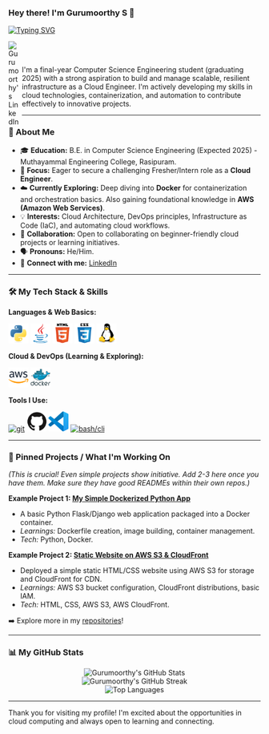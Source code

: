 ### Hey there! I'm Gurumoorthy S 👋

[![Typing SVG](https://readme-typing-svg.herokuapp.com?color=%2336BCF7&lines=Aspiring+Cloud+Engineer;Passionate+Tech+Enthusiast;Always+Learning+New+Things)](https://git.io/typing-svg)

<a href="https://linkedin.com/in/gurumoorthy-s" target="_blank">
  <img align="left" alt="Gurumoorthy's LinkedIn" width="22px" src="https://cdn.jsdelivr.net/npm/simple-icons@v3/icons/linkedin.svg" style="margin-right:5px;" />
</a>
<!-- Add your email if you're comfortable sharing it publicly -->
<!-- <a href="mailto:youremail@example.com" target="_blank">
  <img align="left" alt="Gurumoorthy's Email" width="22px" src="https://cdn.jsdelivr.net/npm/simple-icons@v3/icons/gmail.svg" />
</a> -->
<br />
<br />

I'm a final-year Computer Science Engineering student (graduating 2025) with a strong aspiration to build and manage scalable, resilient infrastructure as a Cloud Engineer. I'm actively developing my skills in cloud technologies, containerization, and automation to contribute effectively to innovative projects.

---

### 🚀 About Me

*   🎓 **Education:** B.E. in Computer Science Engineering (Expected 2025) - Muthayammal Engineering College, Rasipuram.
*   🎯 **Focus:** Eager to secure a challenging Fresher/Intern role as a **Cloud Engineer**.
*   ☁️ **Currently Exploring:** Deep diving into **Docker** for containerization and orchestration basics. Also gaining foundational knowledge in **AWS (Amazon Web Services)**.
*   💡 **Interests:** Cloud Architecture, DevOps principles, Infrastructure as Code (IaC), and automating cloud workflows.
*   🤝 **Collaboration:** Open to collaborating on beginner-friendly cloud projects or learning initiatives.
*   🗣️ **Pronouns:** He/Him.
*   🔗 **Connect with me:** [LinkedIn](https://linkedin.com/in/gurumoorthy-s)

---

### 🛠️ My Tech Stack & Skills

**Languages & Web Basics:**
<p>
  <a href="https://www.python.org" target="_blank" rel="noreferrer"><img src="https://raw.githubusercontent.com/devicons/devicon/master/icons/python/python-original.svg" alt="python" width="40" height="40"/></a>
  <a href="https://www.java.com" target="_blank" rel="noreferrer"><img src="https://raw.githubusercontent.com/devicons/devicon/master/icons/java/java-original.svg" alt="java" width="40" height="40"/></a>
  <a href="https://developer.mozilla.org/en-US/docs/Web/HTML" target="_blank" rel="noreferrer"><img src="https://raw.githubusercontent.com/devicons/devicon/master/icons/html5/html5-original-wordmark.svg" alt="html5" width="40" height="40"/></a>
  <a href="https://developer.mozilla.org/en-US/docs/Web/CSS" target="_blank" rel="noreferrer"><img src="https://raw.githubusercontent.com/devicons/devicon/master/icons/css3/css3-original-wordmark.svg" alt="css3" width="40" height="40"/></a>
  <a href="https://www.linux.org/" target="_blank" rel="noreferrer"><img src="https://raw.githubusercontent.com/devicons/devicon/master/icons/linux/linux-original.svg" alt="linux" width="40" height="40"/></a>
</p>

**Cloud & DevOps (Learning & Exploring):**
<p>
  <a href="https://aws.amazon.com" target="_blank" rel="noreferrer"><img src="https://raw.githubusercontent.com/devicons/devicon/master/icons/amazonwebservices/amazonwebservices-original-wordmark.svg" alt="aws" width="40" height="40"/></a>
  <a href="https://www.docker.com/" target="_blank" rel="noreferrer"><img src="https://raw.githubusercontent.com/devicons/devicon/master/icons/docker/docker-original-wordmark.svg" alt="docker" width="40" height="40"/></a>
  <!-- Add Azure/GCP if you start learning them -->
  <!-- <a href="https://azure.microsoft.com/en-in/" target="_blank" rel="noreferrer"><img src="https://www.vectorlogo.zone/logos/microsoft_azure/microsoft_azure-icon.svg" alt="azure" width="40" height="40"/></a> -->
  <!-- <a href="https://cloud.google.com" target="_blank" rel="noreferrer"><img src="https://www.vectorlogo.zone/logos/google_cloud/google_cloud-icon.svg" alt="gcp" width="40" height="40"/></a> -->
</p>

**Tools I Use:**
<p>
  <a href="https://git-scm.com/" target="_blank" rel="noreferrer"><img src="https://www.vectorlogo.zone/logos/git-scm/git-scm-icon.svg" alt="git" width="40" height="40"/></a>
  <a href="https://github.com/" target="_blank" rel="noreferrer"><img src="https://raw.githubusercontent.com/devicons/devicon/master/icons/github/github-original.svg" alt="github" width="40" height="40"/></a>
  <a href="https://code.visualstudio.com/" target="_blank" rel="noreferrer"><img src="https://raw.githubusercontent.com/devicons/devicon/master/icons/vscode/vscode-original.svg" alt="vscode" width="40" height="40"/></a>
  <!-- Replace the generic command line icon with a more specific one if you prefer -->
  <a href="#" target="_blank" rel="noreferrer"><img src="https://www.vectorlogo.zone/logos/gnu_bash/gnu_bash-icon.svg" alt="bash/cli" width="40" height="40"/></a>
</p>

---

### 🌟 Pinned Projects / What I'm Working On

*(This is crucial! Even simple projects show initiative. Add 2-3 here once you have them. Make sure they have good READMEs within their own repos.)*

**Example Project 1: [My Simple Dockerized Python App](link-to-your-repo-if-you-create-this)**
*   A basic Python Flask/Django web application packaged into a Docker container.
*   *Learnings:* Dockerfile creation, image building, container management.
*   *Tech:* Python, Docker.

**Example Project 2: [Static Website on AWS S3 & CloudFront](link-to-your-repo-if-you-create-this)**
*   Deployed a simple static HTML/CSS website using AWS S3 for storage and CloudFront for CDN.
*   *Learnings:* AWS S3 bucket configuration, CloudFront distributions, basic IAM.
*   *Tech:* HTML, CSS, AWS S3, AWS CloudFront.

➡️ Explore more in my [repositories](https://github.com/GurumoorthysHub?tab=repositories)!

---

### 📊 My GitHub Stats

<p align="center">
  <img src="https://github-readme-stats.vercel.app/api?username=GurumoorthysHub&show_icons=true&theme=radical&count_private=true&include_all_commits=true" alt="Gurumoorthy's GitHub Stats" />
  <br/>
  <img src="https://github-readme-streak-stats.herokuapp.com/?user=GurumoorthysHub&theme=radical" alt="Gurumoorthy's GitHub Streak" />
  <br/>
  <img src="https://github-readme-stats.vercel.app/api/top-langs/?username=GurumoorthysHub&layout=compact&theme=radical" alt="Top Languages" />
</p>

---

Thank you for visiting my profile! I'm excited about the opportunities in cloud computing and always open to learning and connecting.
